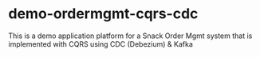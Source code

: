 # demo-ordermgmt-cqrs-cdc
This is a demo application platform for a Snack Order Mgmt system that is implemented with CQRS using CDC (Debezium) &amp; Kafka
